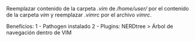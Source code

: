 Reemplazar contenido de la carpeta _.vim_ de _/home/user/_ por el contenido de la carpeta _vim_ y reemplazar _.vimrc_ por el archivo _vimrc_.

Beneficios:
1 - Pathogen instalado
2 - Plugins:
	NERDtree > Árbol de navegación dentro de VIM
